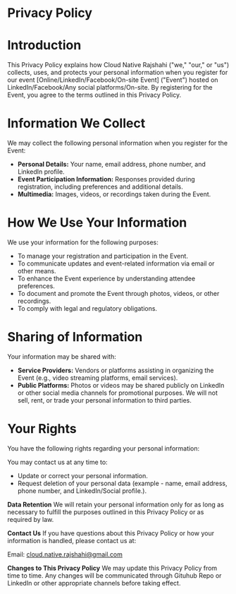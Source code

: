 # Privacy Policy

# Introduction
This Privacy Policy explains how Cloud Native Rajshahi ("we," "our," or "us") collects, uses, and protects your personal information when you register for our event [Online/LinkedIn/Facebook/On-site Event] ("Event") hosted on LinkedIn/Facebook/Any social platforms/On-site. By registering for the Event, you agree to the terms outlined in this Privacy Policy.

# Information We Collect
We may collect the following personal information when you register for the Event:

- **Personal Details:** Your name, email address, phone number, and LinkedIn profile.
- **Event Participation Information:** Responses provided during registration, including preferences and additional details.
- **Multimedia:** Images, videos, or recordings taken during the Event.

# How We Use Your Information
We use your information for the following purposes:

- To manage your registration and participation in the Event.
- To communicate updates and event-related information via email or other means.
- To enhance the Event experience by understanding attendee preferences.
- To document and promote the Event through photos, videos, or other recordings.
- To comply with legal and regulatory obligations.

# Sharing of Information
Your information may be shared with:

- **Service Providers:** Vendors or platforms assisting in organizing the Event (e.g., video streaming platforms, email services).
- **Public Platforms:** Photos or videos may be shared publicly on LinkedIn or other social media channels for promotional purposes.
We will not sell, rent, or trade your personal information to third parties.

# **Your Rights**

You have the following rights regarding your personal information:

You may contact us at any time to:
- Update or correct your personal information.
- Request deletion of your personal data (example - name, email address, phone number, and LinkedIn/Social profile.).


**Data Retention**
We will retain your personal information only for as long as necessary to fulfill the purposes outlined in this Privacy Policy or as required by law.

**Contact Us**
If you have questions about this Privacy Policy or how your information is handled, please contact us at:

Email: cloud.native.rajshahi@gmail.com

**Changes to This Privacy Policy**
We may update this Privacy Policy from time to time. Any changes will be communicated through Gituhub Repo or LinkedIn or other appropriate channels before taking effect.

